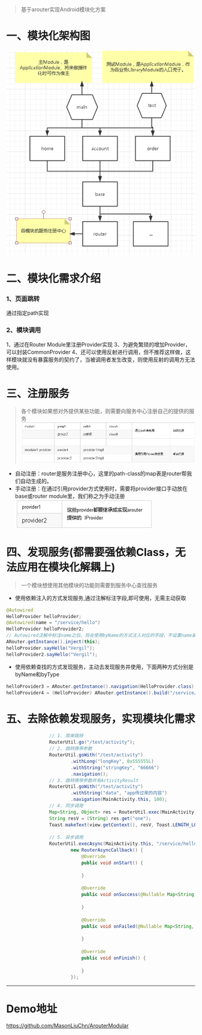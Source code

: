 

>基于arouter实现Android模块化方案

# 一、模块化架构图

![](https://raw.githubusercontent.com/MasonLiuChn/ArouterModular/master/app/doc/1.png)

# 二、模块化需求介绍
### 1、页面跳转
通过指定path实现
### 2、模块调用

1、通过在Router Module里注册Provider实现
3、为避免繁琐的增加Provider，可以封装CommonProvider
4、还可以使用反射进行调用，但不推荐这样做，这样模块就没有暴露服务的契约了，当被调用者发生改变，则使用反射的调用方无法使用。

# 三、注册服务
>各个模块如果想对外提供某些功能，则需要向服务中心注册自己的提供的服务
![](https://raw.githubusercontent.com/MasonLiuChn/ArouterModular/master/app/doc/2.png)

- 自动注册：router是服务注册中心，这里的path-class的map表是router帮我们自动生成的。
- 手动注册：在通过引用provider方式使用时，需要将provider接口手动放在base或router module里，我们称之为手动注册
![](https://raw.githubusercontent.com/MasonLiuChn/ArouterModular/master/app/doc/3.png)

# 四、发现服务(都需要强依赖Class，无法应用在模块化解耦上)
>一个模块想使用其他模块的功能则需要到服务中心查找服务
- 使用依赖注入的方式发现服务,通过注解标注字段,即可使用，无需主动获取
```java
@Autowired
HelloProvider helloProvider;
@Autowired(name = "/service/hello")
HelloProvider helloProvider2;
// Autowired注解中标注name之后，将会使用byName的方式注入对应的字段，不设置name属性，会默认使用byType的方式发现服务(当同一接口有多个实现的时候，必须使用byName的方式发现服务)
ARouter.getInstance().inject(this);
helloProvider.sayHello("Vergil");
helloProvider2.sayHello("Vergil");
```

- 使用依赖查找的方式发现服务，主动去发现服务并使用，下面两种方式分别是byName和byType
```java
helloProvider3 = ARouter.getInstance().navigation(HelloProvider.class);
helloProvider4 = (HelloProvider) ARouter.getInstance().build("/service/hello").navigation();
```

# 五、去除依赖发现服务，实现模块化需求
```java
                // 1. 简单跳转
                RouterUtil.go("/test/activity");
                // 2. 跳转携带参数
                RouterUtil.goWith("/test/activity")
                        .withLong("longKey", 0x555555L)
                        .withString("stringKey", "66666")
                        .navigation();
                // 3. 跳转携带参数并有ActivityResult
                RouterUtil.goWith("/test/activity")
                        .withString("data", "app传过来的内容")
                        .navigation(MainActivity.this, 100);
                // 4. 同步调用
                Map<String, Object> res = RouterUtil.exec(MainActivity.this, "/service/hello");
                String resV = (String) res.get("one");
                Toast.makeText(view.getContext(), resV, Toast.LENGTH_LONG).show();

                // 5. 异步调用
                RouterUtil.execAsync(MainActivity.this, "/service/hello",
                        new RouterAsyncCallback() {
                            @Override
                            public void onStart() {

                            }

                            @Override
                            public void onSuccess(@Nullable Map<String, Object> result) {

                            }

                            @Override
                            public void onFailed(@Nullable Map<String, Object> error) {

                            }

                            @Override
                            public void onFinish() {

                            }
                        });
```

---

# Demo地址

https://github.com/MasonLiuChn/ArouterModular






